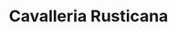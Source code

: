 ---
title: "Cavalleria Rusticana"
drama-url: "https://en.wikipedia.org/wiki/Cavalleria_rusticana"
brief-introduction: "No one can forgive, only God can. Only forgiveness can be redeemed."
img-name: "Cavalleria rusticana poster"
image-url: "https://upload.wikimedia.org/wikipedia/commons/2/28/Cavalleria_rusticana_poster.jpg"
img-creator: "D. Alexánder Rodríguez G."
licence: "CC BY-SA 4.0"

writer: "Giovanni Verga"

category: "Opera and Musicals"
tag: 1890s, Tragedy, Romance, Historical, God, Philosophy, Fantasy

synopsis: "Cavalleria Rusticana is based on the real life of an ordinary farmer in Sicily, Italy. It describes the relationship between the farmer Turiddu and his ex girlfriend Lola after his marriage, which made his wife Santuzza very angry. Santuzza told Lola's husband about the matter, the two men were in a duel, and Turiddu was killed."
act-brief: |
  "Act I - In a easter morning, in a 19th-century Sicilian village. The story takes place in front of a tavern in a square in the Sicilian countryside. Lucia learns that her son Turiddu has betrayed his wife Santuzza and has made love to Lola, the wife of the driver Alfio. Santuzza persuaded him to correct his evil, but he refused, and still walked into the church with the flamboyant Lola. Santuzza had to tell Alfio that Lola had hooked up with her husband. Alfio challenges Turiddu, and the two sides agree to a duel. Turiddu came to bid farewell to her mother Lucia, and asked her to treat Santuzza like a mother, and left. After that, Santuzza came to Luzia, hugged the poor old woman and started crying... At this time, a woman came from a distance shouting loudly -- "They killed Turiddu!" Santuzza suddenly fainted to the ground (wikipedia, 2021)."
transition: "There are three reasons for the success of this work - First, it chose real-life themes that reflect the lives of ordinary people and left a deep impression on people; second, the music description is extremely wild, and the lyrics and music are also combined very tight, so that the plot and music coordinate very well; last but not least, all the music in the play adopts the beautiful melody in Italian style, which makes the musical talent of Mascagni fully revealed in this work. Let's see the premiere of this talented musicals..."

performance-date: "17 May 1890"
performance-country: "Itali"
performance-city: "Rome"
performance-venue: "Teatro Costanzi"
director: "Pietro Mascagni"
directer-img-url: https://upload.wikimedia.org/wikipedia/commons/thumb/a/a9/Pietro_Mascagni_1.jpg/895px-Pietro_Mascagni_1.jpg
directer-img-licence: "Creative Commons Public Domain Mark 1.0 License"
scriptwriter: "Giovanni Targioni-Tozzetti and Guido Menasci (Italian libretto)"

references: |
  wikipedia.org. 2021. Cavalleria rusticana - Wikipedia. [online] Available at: <https://en.wikipedia.org/wiki/Cavalleria_rusticana> [Accessed 13 December 2021].

layout: exhibit
---